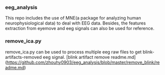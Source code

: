 ### eeg_analysis
This repo includes the use of MNE(a package for analyzing human neurophysiological data) to deal with EEG data. Besides, the features extraction from eyemove and eeg signals can also be used for reference.


### remove_ica.py
remove_ica.py can be used to process multiple eeg raw files to get blink-artifacts-removed eeg signal.
[blink artifact remove readme.md]
(https://github.com/zhouhy0903/eeg_analysis/blob/master/remove_blink/readme.md)
